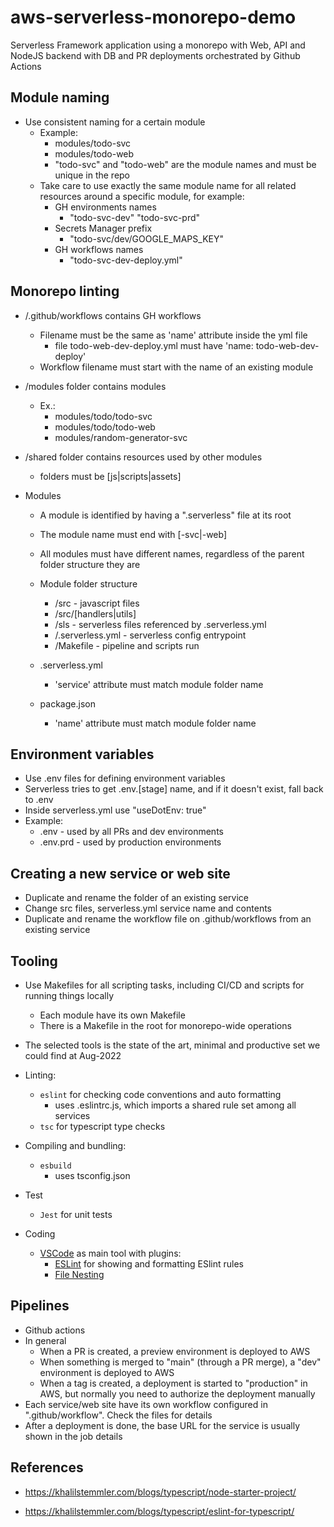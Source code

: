 # aws-serverless-monorepo-demo

Serverless Framework application using a monorepo with Web, API and NodeJS backend with DB and PR deployments orchestrated by Github Actions

## Module naming

* Use consistent naming for a certain module
  * Example:
    * modules/todo-svc
    * modules/todo-web
    * "todo-svc" and "todo-web" are the module names and must be unique in the repo
  * Take care to use exactly the same module name for all related resources around a specific module, for example:
    * GH environments names
      * "todo-svc-dev" "todo-svc-prd"
    * Secrets Manager prefix
      * "todo-svc/dev/GOOGLE_MAPS_KEY"
    * GH workflows names
      * "todo-svc-dev-deploy.yml"

## Monorepo linting

* /.github/workflows contains GH workflows
  * Filename must be the same as 'name' attribute inside the yml file
    * file todo-web-dev-deploy.yml must have 'name: todo-web-dev-deploy'
  * Workflow filename must start with the name of an existing module

* /modules folder contains modules
  * Ex.:
    * modules/todo/todo-svc
    * modules/todo/todo-web
    * modules/random-generator-svc

* /shared folder contains resources used by other modules
  * folders must be [js|scripts|assets]

* Modules
  * A module is identified by having a ".serverless" file at its root

  * The module name must end with [-svc|-web]

  * All modules must have different names, regardless of the parent folder structure they are

  * Module folder structure
    * /src - javascript files
    * /src/[handlers|utils]
    * /sls - serverless files referenced by .serverless.yml
    * /.serverless.yml - serverless config entrypoint
    * /Makefile - pipeline and scripts run

  * .serverless.yml
    * 'service' attribute must match module folder name

  * package.json
    * 'name' attribute must match module folder name

## Environment variables

* Use .env files for defining environment variables
* Serverless tries to get .env.[stage] name, and if it doesn't exist, fall back to .env
* Inside serverless.yml use "useDotEnv: true"
* Example:
  * .env - used by all PRs and dev environments
  * .env.prd - used by production environments

## Creating a new service or web site

* Duplicate and rename the folder of an existing service
* Change src files, serverless.yml service name and contents
* Duplicate and rename the workflow file on .github/workflows from an existing service

## Tooling

* Use Makefiles for all scripting tasks, including CI/CD and scripts for running things locally
  * Each module have its own Makefile
  * There is a Makefile in the root for monorepo-wide operations

* The selected tools is the state of the art, minimal and productive set we could find at Aug-2022

* Linting:
  * `eslint` for checking code conventions and auto formatting
    * uses .eslintrc.js, which imports a shared rule set among all services
  * `tsc` for typescript type checks

* Compiling and bundling:
  * `esbuild`
    * uses tsconfig.json

* Test
  * `Jest` for unit tests

* Coding
  * [VSCode](https://code.visualstudio.com/download) as main tool with plugins:
    * [ESLint](https://marketplace.visualstudio.com/items?itemName=dbaeumer.vscode-eslint) for showing and formatting ESlint rules
    * [File Nesting](https://marketplace.visualstudio.com/items?itemName=antfu.file-nesting)

## Pipelines

* Github actions
* In general
  * When a PR is created, a preview environment is deployed to AWS
  * When something is merged to "main" (through a PR merge), a "dev" environment is deployed to AWS
  * When a tag is created, a deployment is started to "production" in AWS, but normally you need to authorize the deployment manually
* Each service/web site have its own workflow configured in ".github/workflow". Check the files for details
* After a deployment is done, the base URL for the service is usually shown in the job details

## References

* <https://khalilstemmler.com/blogs/typescript/node-starter-project/>

* <https://khalilstemmler.com/blogs/typescript/eslint-for-typescript/>

